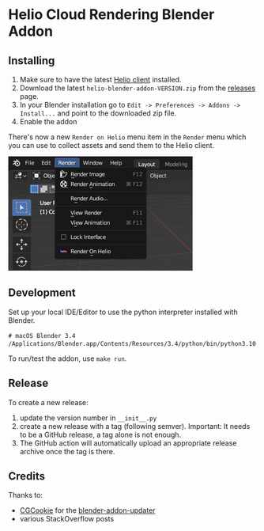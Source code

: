 # Helio Cloud Rendering Blender Addon

## Installing

1. Make sure to have the latest [Helio client](https://helio.exchange/products/client) installed.
2. Download the latest `helio-blender-addon-VERSION.zip` from the [releases](https://github.com/helio/blender-addon/releases/latest) page.
3. In your Blender installation go to `Edit -> Preferences -> Addons -> Install...` and point to the downloaded zip file.
4. Enable the addon

There's now a new `Render on Helio` menu item in the `Render` menu which you can use to collect assets and send them to the Helio client.

![example showing Render On Helio menu item](example.png)

## Development

Set up your local IDE/Editor to use the python interpreter installed with Blender.

```
# macOS Blender 3.4
/Applications/Blender.app/Contents/Resources/3.4/python/bin/python3.10
```

To run/test the addon, use `make run`.

## Release

To create a new release:
1. update the version number in `__init__.py`
2. create a new release with a tag (following semver). Important: It needs to be a GitHub release, a tag alone is not enough.
3. The GitHub action will automatically upload an appropriate release archive once the tag is there.

## Credits

Thanks to:
- [CGCookie](https://github.com/CGCookie/) for the [blender-addon-updater](https://github.com/CGCookie/blender-addon-updater)
- various StackOverflow posts
